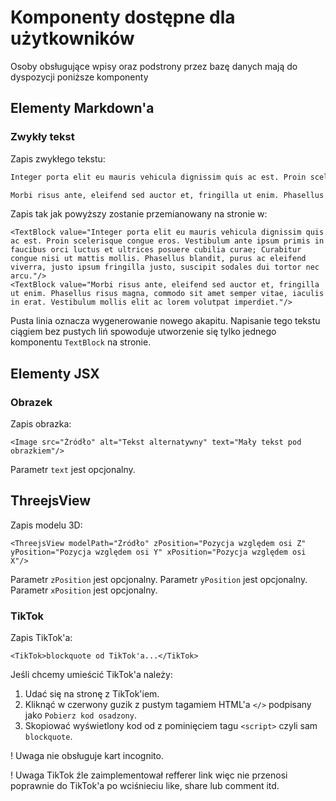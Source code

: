 # Komponenty dostępne dla użytkowników

Osoby obsługujące wpisy oraz podstrony przez bazę danych mają do dyspozycji poniższe komponenty

## Elementy Markdown'a

### Zwykły tekst

Zapis zwykłego tekstu:

```txt
Integer porta elit eu mauris vehicula dignissim quis ac est. Proin scelerisque congue eros. Vestibulum ante ipsum primis in faucibus orci luctus et ultrices posuere cubilia curae; Curabitur congue nisi ut mattis mollis. Phasellus blandit, purus ac eleifend viverra, justo ipsum fringilla justo, suscipit sodales dui tortor nec arcu.

Morbi risus ante, eleifend sed auctor et, fringilla ut enim. Phasellus risus magna, commodo sit amet semper vitae, iaculis in erat. Vestibulum mollis elit ac lorem volutpat imperdiet.
```

Zapis tak jak powyższy zostanie przemianowany na stronie w:

```tsx
<TextBlock value="Integer porta elit eu mauris vehicula dignissim quis ac est. Proin scelerisque congue eros. Vestibulum ante ipsum primis in faucibus orci luctus et ultrices posuere cubilia curae; Curabitur congue nisi ut mattis mollis. Phasellus blandit, purus ac eleifend viverra, justo ipsum fringilla justo, suscipit sodales dui tortor nec arcu."/>
<TextBlock value="Morbi risus ante, eleifend sed auctor et, fringilla ut enim. Phasellus risus magna, commodo sit amet semper vitae, iaculis in erat. Vestibulum mollis elit ac lorem volutpat imperdiet."/>
```

Pusta linia oznacza wygenerowanie nowego akapitu. Napisanie tego tekstu ciągiem bez pustych liń spowoduje utworzenie się tylko jednego komponentu `TextBlock` na stronie.

## Elementy JSX

### Obrazek

Zapis obrazka:

```tsx
<Image src="Źródło" alt="Tekst alternatywny" text="Mały tekst pod obrazkiem"/>
```

Parametr `text` jest opcjonalny.

## ThreejsView

Zapis modelu 3D:

```tsx
<ThreejsView modelPath="Źródło" zPosition="Pozycja względem osi Z" yPosition="Pozycja względem osi Y" xPosition="Pozycja względem osi X"/>
```

Parametr `zPosition` jest opcjonalny.
Parametr `yPosition` jest opcjonalny.
Parametr `xPosition` jest opcjonalny.

### TikTok

Zapis TikTok'a:

```tsx
<TikTok>blockquote od TikTok'a...</TikTok>
```

Jeśli chcemy umieścić TikTok'a należy:

1. Udać się na stronę z TikTok'iem.
2. Kliknąć w czerwony guzik z pustym tagamiem HTML'a `</>` podpisany jako `Pobierz kod osadzony`.
3. Skopiować wyświetlony kod od z pominięciem tagu `<script>` czyli sam `blockquote`.

! Uwaga nie obsługuje kart incognito.

! Uwaga TikTok źle zaimplementował refferer link więc nie przenosi poprawnie do TikTok'a po wciśnieciu like, share lub comment itd.
